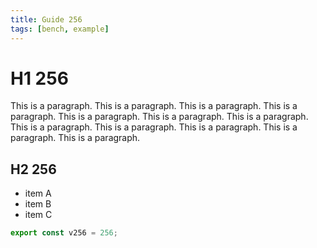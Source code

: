 ```yaml
---
title: Guide 256
tags: [bench, example]
---
```


# H1 256

This is a paragraph. This is a paragraph. This is a paragraph. This is a paragraph. This is a paragraph. This is a paragraph. This is a paragraph. This is a paragraph. This is a paragraph. This is a paragraph. This is a paragraph. This is a paragraph. 

## H2 256

- item A
- item B
- item C

```ts
export const v256 = 256;
```